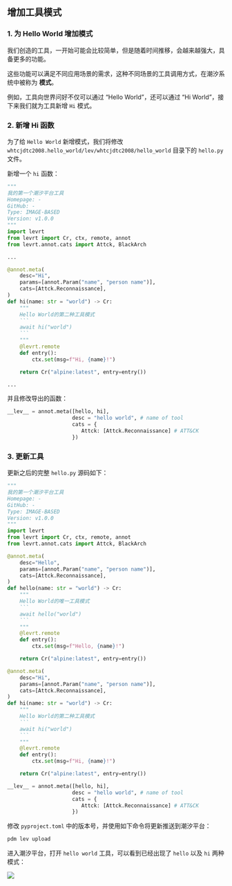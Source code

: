 ## 增加工具模式

### 1. 为 Hello World 增加模式

我们创造的工具，一开始可能会比较简单，但是随着时间推移，会越来越强大，具备更多的功能。

这些功能可以满足不同应用场景的需求，这种不同场景的工具调用方式，在潮汐系统中被称为 **模式**。

例如，工具向世界问好不仅可以通过 “Hello World”，还可以通过 “Hi World”，接下来我们就为工具新增 `Hi` 模式。

### 2. 新增 Hi 函数

为了给 `Hello World` 新增模式，我们将修改 `whtcjdtc2008.hello_world/lev/whtcjdtc2008/hello_world` 目录下的 `hello.py` 文件。

新增一个 `hi` 函数：

```python
"""
我的第一个潮汐平台工具
Homepage: -
GitHub: -
Type: IMAGE-BASED
Version: v1.0.0
"""
import levrt
from levrt import Cr, ctx, remote, annot
from levrt.annot.cats import Attck, BlackArch

...

@annot.meta(
    desc="Hi",
    params=[annot.Param("name", "person name")],
    cats=[Attck.Reconnaissance],
)
def hi(name: str = "world") -> Cr:
    """
    Hello World的第二种工具模式
    ```
    await hi("world")
    ```
    """
    @levrt.remote
    def entry():
        ctx.set(msg=f"Hi, {name}!")

    return Cr("alpine:latest", entry=entry())

...
```

并且修改导出的函数：

```python
__lev__ = annot.meta([hello, hi],
                     desc = "hello world", # name of tool
                     cats = {
                        Attck: [Attck.Reconnaissance] # ATT&CK
                     })
```

### 3. 更新工具

更新之后的完整 `hello.py` 源码如下：

```python
"""
我的第一个潮汐平台工具
Homepage: -
GitHub: -
Type: IMAGE-BASED
Version: v1.0.0
"""
import levrt
from levrt import Cr, ctx, remote, annot
from levrt.annot.cats import Attck, BlackArch

@annot.meta(
    desc="Hello",
    params=[annot.Param("name", "person name")],
    cats=[Attck.Reconnaissance],
)
def hello(name: str = "world") -> Cr:
    """
    Hello World的唯一工具模式
    ```
    await hello("world")
    ```
    """
    @levrt.remote
    def entry():
        ctx.set(msg=f"Hello, {name}!")

    return Cr("alpine:latest", entry=entry())

@annot.meta(
    desc="Hi",
    params=[annot.Param("name", "person name")],
    cats=[Attck.Reconnaissance],
)
def hi(name: str = "world") -> Cr:
    """
    Hello World的第二种工具模式
    ```
    await hi("world")
    ```
    """
    @levrt.remote
    def entry():
        ctx.set(msg=f"Hi, {name}!")

    return Cr("alpine:latest", entry=entry())

__lev__ = annot.meta([hello, hi],
                     desc = "hello world", # name of tool
                     cats = {
                        Attck: [Attck.Reconnaissance] # ATT&CK
                     })
```

修改 `pyproject.toml` 中的版本号，并使用如下命令将更新推送到潮汐平台：

```bash
pdm lev upload
```

进入潮汐平台，打开 `hello world` 工具，可以看到已经出现了 `hello` 以及 `hi` 两种模式：

![](https://levimg.s3.cn-northwest-1.amazonaws.com.cn/x/%E6%88%AA%E5%B1%8F2022-05-28+22.19.45.png)
